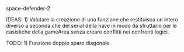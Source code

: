 space-defender-2

IDEAS:
    1)  Valutare la creazione di una funzione che restituisca un intero diverso a seconda che del serial della nave
        in modo da sfruttarlo per le casistiche della gameArea senza creare conflitti nei confronti logici. 

TODO:
    1)  Funzione doppio sparo diagonale.